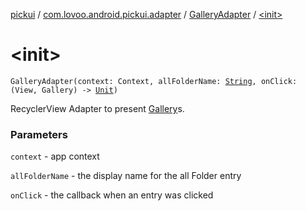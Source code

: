 [pickui](../../index.md) / [com.lovoo.android.pickui.adapter](../index.md) / [GalleryAdapter](index.md) / [&lt;init&gt;](./-init-.md)

# &lt;init&gt;

`GalleryAdapter(context: Context, allFolderName: `[`String`](https://kotlinlang.org/api/latest/jvm/stdlib/kotlin/-string/index.html)`, onClick: (View, Gallery) -> `[`Unit`](https://kotlinlang.org/api/latest/jvm/stdlib/kotlin/-unit/index.html)`)`

RecyclerView Adapter to present [Gallery](#)s.

### Parameters

`context` - app context

`allFolderName` - the display name for the all Folder entry

`onClick` - the callback when an entry was clicked